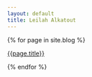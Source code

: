 ```yaml
---
layout: default
title: Leilah Alkatout
---
```

 
 {% for page in site.blog %}
  
  [{{page.title}}](./blog/{{page.slug}})
  
 {% endfor %}



